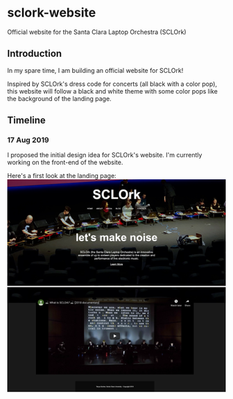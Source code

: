 # sclork-website
Official website for the Santa Clara Laptop Orchestra (SCLOrk)

## Introduction
In my spare time, I am building an official website for SCLOrk! 

Inspired by SCLOrk's dress code for concerts (all black with a color pop), this website will follow a black and white theme with some color pops like the background of the landing page.

## Timeline

### 17 Aug 2019
I proposed the initial design idea for SCLOrk's website. I'm currently working on the front-end of the website. 

Here's a first look at the landing page:
![landing1](https://github.com/tanya-sonker/sclork-website/blob/master/project1/Screen%20Shot%202019-08-16%20at%203.09.56%20PM.png)
![landing2](https://github.com/tanya-sonker/sclork-website/blob/master/project1/Screen%20Shot%202019-08-16%20at%203.10.03%20PM.png)
